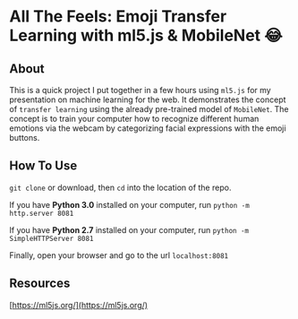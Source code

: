 # All The Feels: Emoji Transfer Learning with ml5.js & MobileNet 😂

## About
This is a quick project I put together in a few hours using `ml5.js` for my presentation on machine learning for the web. It demonstrates the concept of `transfer learning` using the already pre-trained model of `MobileNet`. The concept is to train your computer how to recognize different human emotions via the webcam by categorizing facial expressions with the emoji buttons.

## How To Use
`git clone` or download, then `cd` into the location of the repo.

If you have **Python 3.0** installed on your computer, run `python -m http.server 8081`

If you have **Python 2.7** installed on your computer, run `python -m SimpleHTTPServer 8081`

Finally, open your browser and go to the url `localhost:8081`

## Resources
[https://ml5js.org/](https://ml5js.org/)



